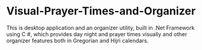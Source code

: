 Visual-Prayer-Times-and-Organizer
=================================

This is desktop application and an organizer utility, built in .Net Framework using C #, which provides day night and prayer times visually and other organizer features both in Gregorian and Hijri calendars.
